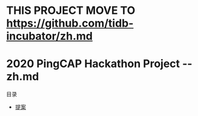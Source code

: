 # THIS PROJECT MOVE TO https://github.com/tidb-incubator/zh.md


# 2020 PingCAP Hackathon Project -- zh.md

目录

- [提案](https://github.com/WPH95/zh.md/blob/main/PROPOSAL.md)


